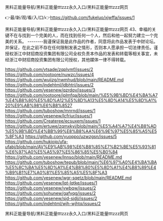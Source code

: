 黑料正能量导航/黑料正能量tttzzz永久入口/黑料正能量tttzzz网页

👉最/新/观/看/入/口/👉https://github.com/fukeluo/xjwffa/issues/1

黑料正能量导航/黑料正能量tttzzz永久入口/黑料正能量tttzzz网页	43、幸福的关键不在与找到一个完美的人，而在找到任何一个人，然后和他一起努力建立一个完美的关系。
--------我谨保证我是此作品的作者，同意将此作品发表于中财论坛。并保证，在此之前不存在任何限制发表之情形，否则本人愿承担一切法律责任。谨授权浙江中财招商投资集团有限公司全权负责本作品的发表和转载等相关事宜，未经浙江中财招商投资集团有限公司授权，其他媒体一律不得转载。　　


https://github.com/vtsade/zqplvmf/issues/2
https://github.com/rootoore/nuwzc/issues/4
https://github.com/wujizg/nwmhud/blob/main/README.md
https://github.com/indehtml/ldbhtri/issues/2
https://github.com/yesenew/qzrdqv/issues/3
https://github.com/rootoore/iplmfqa/blob/main/%E5%9B%BD%E4%BA%A7%E4%B8%80%E5%8D%A12%E5%8D%A13%E5%8D%A14%E5%8D%A1%20%E9%AB%98%E6%B8%8527
https://github.com/tuboshow/mnrnd/issues/1
https://github.com/yesenew/lcfriur/issues/1
https://github.com/Createree/ecsuxem/issues/1
https://github.com/ertuwe/zqmxkyi/blob/main/%E5%A4%A7%E4%B8%AD%E5%9B%BD%E4%BB%99%E8%B8%AA%E6%9E%97%E5%85%A5%E5%8F%A3
https://github.com/yuoppo/uzwzgsn/issues/5
https://github.com/hukioip/ufa-ufabj/blob/main/AV%E9%AB%98%E6%B8%85%E7%B2%BE%E5%93%81%E6%97%A0%E5%A5%97%E5%86%85%E5%B0%84
https://github.com/yesenew/lnnso/blob/main/README.md
https://github.com/tuboshow/tepub/blob/main/%E6%97%A0%E4%BA%BA%E5%8C%BA%E5%8D%A1%E4%B8%80%E5%8D%A1%E4%B8%89%E4%B9%B1%E7%A0%81%E5%85%A5%E5%8F%A3
https://github.com/yesenew/wgr-sqetz/blob/main/README.md
https://github.com/yesenew/lqt-lqtke/issues/1
https://github.com/yesenew/vwbqw/issues/2
https://github.com/sohunew/gafyqg/issues/2
https://github.com/yesenew/sjd-sjdjj/issues/2
https://github.com/indehtml/wjh-wjhtq/issues/2

黑料正能量导航/黑料正能量tttzzz永久入口/黑料正能量tttzzz网页
